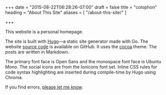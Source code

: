 +++
date = "2015-08-22T06:28:26-07:00"
draft = false
title = "colophon"
heading = "About This Site"
aliases = [
    "/about-this-site/"
]

+++

This website is a personal homepage.

The site is built with <a target="_blank" rel="noopener" href="//gohugo.io">Hugo</a>—a static site generator made with Go. The website [source code](/) is available on GitHub. It uses the <a target="_blank" rel="noopener" href="//github.com/nishanths/cocoa-hugo-theme">cocoa</a> theme. The posts are written in Markdown.

The primary font face is Open Sans and the monospace font face is Ubuntu Mono. The social icons are from the Ionicons font set. Inline CSS rules for code syntax highlighting are inserted during compile-time by Hugo using Chroma.

If you find errors, [please let me know](/).
